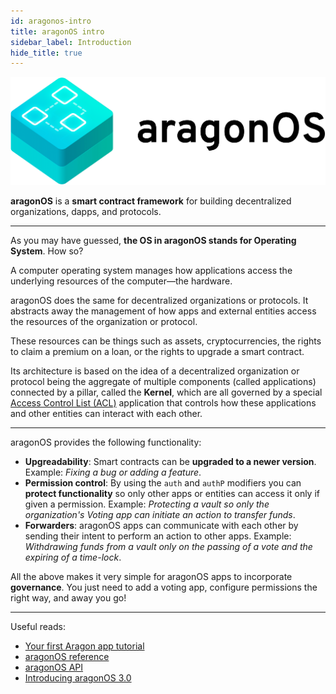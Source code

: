 ```yaml
---
id: aragonos-intro
title: aragonOS intro
sidebar_label: Introduction
hide_title: true
---
```


![](/docs/assets/brand/aragonos.png)

**aragonOS** is a **smart contract framework** for building decentralized organizations, dapps, and protocols.

--------

As you may have guessed, **the OS in aragonOS stands for Operating System**. How so?

A computer operating system manages how applications access the underlying resources of the computer—the hardware.

aragonOS does the same for decentralized organizations or protocols. It abstracts away the management of how apps and external entities access the resources of the organization or protocol.

These resources can be things such as assets, cryptocurrencies, the rights to claim a premium on a loan, or the rights to upgrade a smart contract.

Its architecture is based on the idea of a decentralized organization or protocol being the aggregate of multiple components (called applications) connected by a pillar, called the **Kernel**, which are all governed by a special [Access Control List (ACL)](/docs/acl-intro.html) application that controls how these applications and other entities can interact with each other.

--------

aragonOS provides the following functionality:
- **Upgreadability**: Smart contracts can be **upgraded to a newer version**. Example: *Fixing a bug or adding a feature*.
- **Permission control**: By using the `auth` and `authP` modifiers you can **protect functionality** so only other apps or entities can access it only if given a permission. Example: *Protecting a vault so only the organization's Voting app can initiate an action to transfer funds*.
- **Forwarders**: aragonOS apps can communicate with each other by sending their intent to perform an action to other apps. Example: *Withdrawing funds from a vault only on the passing of a vote and the expiring of a time-lock*.

All the above makes it very simple for aragonOS apps to incorporate **governance**. You just need to add a voting app, configure permissions the right way, and away you go!

--------

Useful reads:
- [Your first Aragon app tutorial](/docs/tutorial.html)
- [aragonOS reference](/docs/aragonos-ref.html)
- [aragonOS API](/docs/kernel_Kernel.html)
- [Introducing aragonOS 3.0](https://blog.aragon.org/introducing-aragonos-3-0-alpha-the-new-operating-system-for-protocols-and-dapps-348f7ac92cff/)
